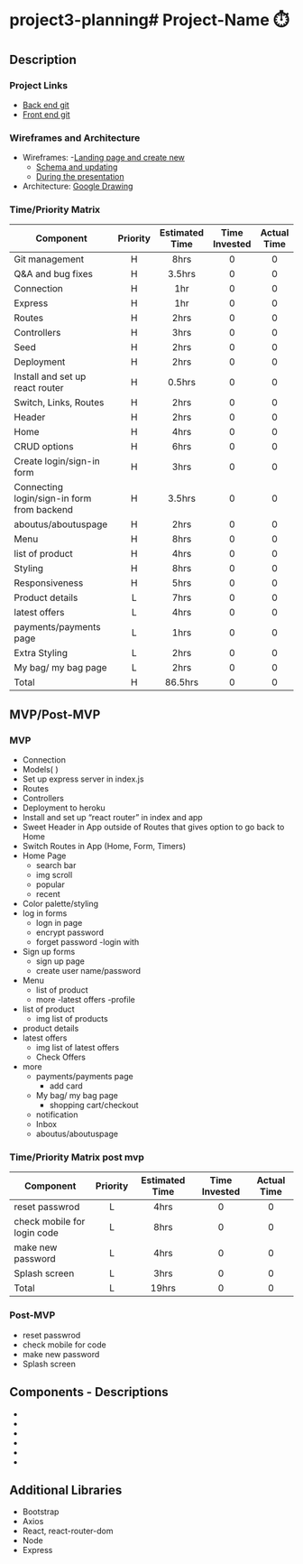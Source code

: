 # project3-planning# Project-Name ⏱️

## Description

<!-- Description goes here   -->

### Project Links

- [Back end git](link)
- [Front end git](link)

### Wireframes and Architecture

- Wireframes: -[Landing page and create new](link)
  - [Schema and updating](link)
  - [During the presentation](link)
- Architecture: [Google Drawing](link)

### Time/Priority Matrix

| Component                        | Priority | Estimated Time | Time Invested | Actual Time |
| -------------------------------- | :------: | :------------: | :-----------: | :---------: |
| Git management                   |    H     |      8hrs      |       0       |      0      |
| Q&A and bug fixes                |    H     |      3.5hrs      |       0       |      0      |
| Connection                       |    H     |      1hr       |       0       |      0      |
| Express                          |    H     |      1hr       |       0       |      0      |
| Routes                           |    H     |      2hrs      |       0       |      0      |
| Controllers                      |    H     |      3hrs      |       0       |      0      |
| Seed                             |    H     |      2hrs      |       0       |      0      |
| Deployment                       |    H     |      2hrs      |       0       |      0      |
| Install and set up react router  |    H     |     0.5hrs     |       0       |      0      |
| Switch, Links, Routes            |    H     |      2hrs      |       0       |      0      |
| Header                           |    H     |      2hrs      |       0       |      0      |
| Home                             |    H     |      4hrs      |       0       |      0      |
| CRUD options                     |    H     |      6hrs      |       0       |      0      |
| Create  login/sign-in form       |    H     |      3hrs      |       0       |      0      |
| Connecting  login/sign-in form  from backend       |    H     |      3.5hrs      |       0       |      0      |
| aboutus/aboutuspage              |    H     |      2hrs      |       0       |      0      |
| Menu                             |    H     |      8hrs      |       0       |      0      |
| list of product                  |    H     |     4hrs      |       0       |      0      |
| Styling                             |    H     |      8hrs      |       0       |      0      |
| Responsiveness                   |    H     |      5hrs      |       0       |      0      |
| Product details                  |    L     |      7hrs      |       0       |      0      |
| latest offers                    |    L     |      4hrs      |       0       |      0      |
| payments/payments page           |    L     |      1hrs      |       0       |      0      |
| Extra Styling                    |    L     |      2hrs      |       0       |      0      |
| My bag/ my bag page              |    L     |      2hrs      |       0       |      0      |
| Total                            |    H     |    86.5hrs     |       0       |      0      |

## MVP/Post-MVP

### MVP

- Connection
- Models( )
- Set up express server in index.js
- Routes
- Controllers
- Deployment to heroku
- Install and set up “react router” in index and app
- Sweet Header in App outside of Routes that gives option to go back to Home
- Switch Routes in App (Home, Form, Timers)
- Home Page
  - search bar
  - img scroll
  - popular
  - recent
- Color palette/styling
- log in forms
  - logn in page
  - encrypt password
  - forget password
  -login with
- Sign up forms
  - sign up page
  - create user name/password
- Menu
  - list of product    
  - more
  -latest offers
  -profile
- list of product
  - img list of products
- product details
- latest offers
  - img list of latest offers
  - Check Offers
- more
  - payments/payments page
    - add card
  - My bag/ my bag page
    - shopping cart/checkout
  - notification
  - Inbox
  - aboutus/aboutuspage

### Time/Priority Matrix post mvp

  | Component                        | Priority | Estimated Time | Time Invested | Actual Time |
| -------------------------------- | :------: | :------------: | :-----------: | :---------: |
|  reset passwrod                    |    L     |      4hrs      |       0       |      0      |
|  check mobile for login code       |    L     |      8hrs      |       0       |      0      |
|  make new password                 |    L     |      4hrs      |       0       |      0      |
|  Splash screen                     |    L     |      3hrs      |       0       |      0      |
| Total                              |    L     |    19hrs     |       0       |      0      |


### Post-MVP

- reset passwrod
- check mobile for code 
- make new password
- Splash screen
## Components - Descriptions

-
-
-
-
-
-

## Additional Libraries

- Bootstrap
- Axios
- React, react-router-dom
- Node
- Express
